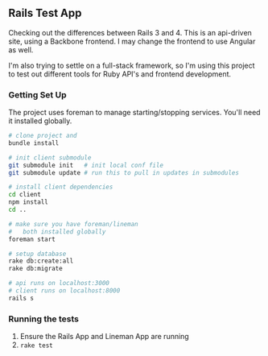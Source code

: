 ## Rails Test App

Checking out the differences between Rails 3 and 4.  This is an
api-driven site, using a Backbone frontend.  I may change the
frontend to use Angular as well.

I'm also trying to settle on a full-stack framework, so I'm using this
project to test out different tools for Ruby API's and frontend
development.

### Getting Set Up

The project uses foreman to manage starting/stopping services.  You'll
need it installed globally.

```bash
# clone project and
bundle install

# init client submodule
git submodule init   # init local conf file
git submodule update # run this to pull in updates in submodules

# install client dependencies
cd client
npm install
cd ..

# make sure you have foreman/lineman
#   both installed globally
foreman start

# setup database
rake db:create:all
rake db:migrate

# api runs on localhost:3000
# client runs on localhost:8000
rails s

```

### Running the tests

1. Ensure the Rails App and Lineman App are running
1. `rake test`
